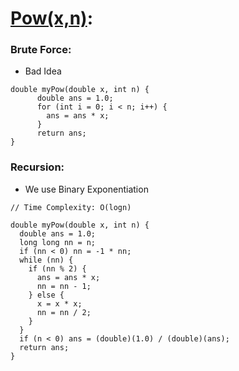 # [Pow(x,n)](https://takeuforward.org/data-structure/implement-powxn-x-raised-to-the-power-n/):

### Brute Force:
- Bad Idea
```
double myPow(double x, int n) {
      double ans = 1.0;
      for (int i = 0; i < n; i++) {
        ans = ans * x;
      }
      return ans;
}
```

### Recursion:
- We use Binary Exponentiation
```
// Time Complexity: O(logn)

double myPow(double x, int n) {
  double ans = 1.0;
  long long nn = n;
  if (nn < 0) nn = -1 * nn;
  while (nn) {
    if (nn % 2) {
      ans = ans * x;
      nn = nn - 1;
    } else {
      x = x * x;
      nn = nn / 2;
    }
  }
  if (n < 0) ans = (double)(1.0) / (double)(ans);
  return ans;
}
```